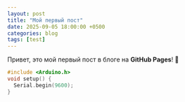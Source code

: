```yaml
---
layout: post
title: "Мой первый пост"
date: 2025-09-05 18:00:00 +0500
categories: blog
tags: [test]
---
```


Привет, это мой первый пост в блоге на **GitHub Pages**! 🎉  

```cpp
#include <Arduino.h>
void setup() {
  Serial.begin(9600);
}
```
